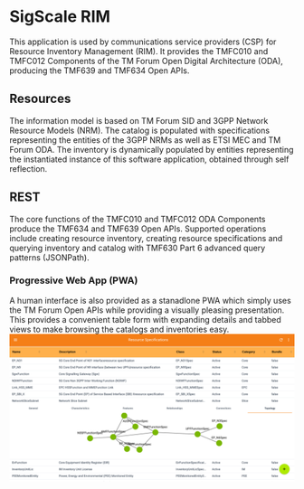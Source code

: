 # SigScale RIM
This application is used by communications service providers (CSP)
for Resource Inventory Management (RIM). It provides the TMFC010
and TMFC012 Components of the TM Forum Open Digital Architecture
(ODA), producing the TMF639 and TMF634 Open APIs.

## Resources
The information model is based on TM Forum SID and 3GPP Network
Resource Models (NRM). The catalog is populated with specifications
representing the entities of the 3GPP NRMs as well as ETSI MEC and
TM Forum ODA. The inventory is dynamically populated by entities
representing the instantiated instance of this software application,
obtained through self reflection.

## REST
The core functions of the TMFC010 and TMFC012 ODA Components
produce the TMF634 and TMF639 Open APIs. Supported operations
include creating resource inventory, creating resource
specifications and querying inventory and catalog with TMF630
Part 6 advanced query patterns (JSONPath).

### Progressive Web App (PWA)
A human interface is also provided as a stanadlone PWA which
simply uses the TM Forum Open APIs while providing a visually
pleasing presentation. This provides a convenient table form
with expanding details and tabbed views to make browsing the
catalogs and inventories easy.
![screenshot](https://raw.githubusercontent.com/sigscale/rim/master/doc/specifications.png)

